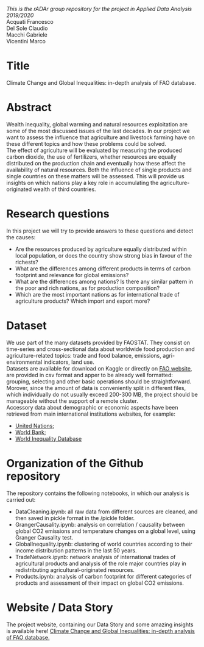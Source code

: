 *This is the rADAr group repository for the project in Applied Data Analysis 2019/2020* \
Acquati Francesco \
Del Sole Claudio \
Macchi Gabriele \
Vicentini Marco

# Title
Climate Change and Global Inequalities: in-depth analysis of FAO database.

# Abstract
Wealth inequality, global warming and natural resources exploitation are some of the most discussed issues of the last decades. In our project we want to assess the influence that agriculture and livestock farming have on these different topics and how these problems could be solved. \
The effect of agriculture will be evaluated by measuring the produced carbon dioxide, the use of fertilizers, whether resources are equally distributed on the production chain and eventually how these affect the availability of natural resources. Both the influence of single products and single countries on these matters will be assessed. This will provide us insights on which nations play a key role in accumulating the agriculture-originated wealth of third countries.

# Research questions
In this project we will try to provide answers to these questions and detect the causes:
- Are the resources produced by agriculture equally distributed within local population, or does the country show strong bias in favour of the richests?
- What are the differences among different products in terms of carbon footprint and relevance for global emissions?
- What are the differences among nations? Is there any similar pattern in the poor and rich nations, as for production composition?
- Which are the most important nations as for international trade of agriculture products? Which import and export more?

# Dataset
We use part of the many datasets provided by FAOSTAT. They consist on time-series and cross-sectional data about worldwide food production and agriculture-related topics: trade and food balance, emissions, agri-environmental indicators, land use. \
Datasets are available for download on Kaggle or directly on [FAO website](http://www.fao.org/faostat/en/#data), are provided in csv format and apper to be already well formatted: grouping, selecting and other basic operations should be straightforward. Morover, since the amount of data is conveniently split in different files, which individually do not usually exceed 200-300 MB, the project should be manageable without the support of a remote cluster. \
Accessory data about demographic or economic aspects have been retrieved from main international institutions websites, for example:
- [United Nations](http://data.un.org/Explorer.aspx);
- [World Bank](https://data.worldbank.org/);
- [World Inequality Database](https://wid.world/data/)

# Organization of the Github repository
The repository contains the following notebooks, in which our analysis is carried out:
* DataCleaning.ipynb: all raw data from different sources are cleaned, and then saved in pickle format in the /pickle folder.
* GrangerCausality.ipynb: analysis on correlation / causality between global CO2 emissions and temperature changes on a global level, using Granger Causality test.
* GlobalInequality.ipynb: clustering of world countries according to their income distribution patterns in the last 50 years.
* TradeNetwork.ipynb: network analysis of international trades of agricultural products and analysis of the role major countries play in redistributing agricultural-originated resources.
* Products.ipynb: analysis of carbon footprint for different categories of products and assessment of their impact on global CO2 emissions.

# Website / Data Story
The project website, containing our Data Story and some amazing insights is available here! 
[Climate Change and Global Inequalities: in-depth analysis of FAO database.](https://gabbom.github.io/github-page/)
